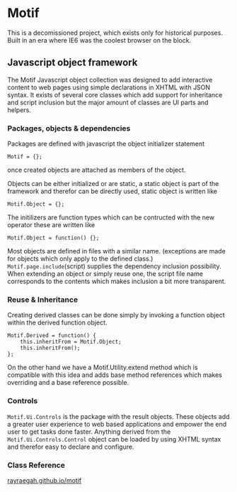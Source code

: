
# Motif

This is a decomissioned project, which exists only for historical purposes. Built in an era where IE6 was the coolest browser on the block.

## Javascript object framework

The Motif Javascript object collection was designed to add interactive content to web pages using simple declarations in XHTML with JSON syntax. It exists of several core classes which add support for inheritance and script inclusion but the major amount of classes are UI parts and helpers.

### Packages, objects & dependencies

Packages are defined with javascript the object initializer statement 

	Motif = {};

once created objects are attached as members of the object.

Objects can be either initialized or are static, a static object is part of the framework and therefor can be directly used, static object is written like 
	
	Motif.Object = {};

The initilizers are function types which can be contructed with the new operator these are written like

	Motif.Object = function() {};

Most objects are defined in files with a similar name. (exceptions are made for objects which only apply to the defined class.) `Motif.page.include`(script) supplies the dependency inclusion possibility. When extending an object or simply reuse one, the script file name corresponds to the contents which makes inclusion a bit more transparent.

### Reuse & Inheritance

Creating derived classes can be done simply by invoking a function object within the derived function object. 

	Motif.Derived = function() {
		this.inheritFrom = Motif.Object; 
		this.inheritFrom();
	}; 

On the other hand we have a Motif.Utility.extend method which is compatible with this idea and adds base method references which makes overriding and a base reference possible.

### Controls

`Motif.Ui.Controls` is the package with the result objects. These objects add a greater user experience to web based applications and empower the end user to get tasks done faster. Anything derived from the `Motif.Ui.Controls.Control` object can be loaded by using XHTML syntax and therefor easy to declare and configure.

### Class Reference

[rayraegah.github.io/motif](http://rayraegah.github.io/motif/docs/motif/1.7.14/)